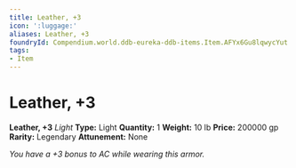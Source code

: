 ```yaml
---
title: Leather, +3
icon: ':luggage:'
aliases: Leather, +3
foundryId: Compendium.world.ddb-eureka-ddb-items.Item.AFYx6Gu8lqwycYut
tags:
- Item
---
```


# Leather, +3

**Leather, +3**
_Light_
**Type:** Light
**Quantity:** 1
**Weight:** 10 lb
**Price:** 200000 gp
**Rarity:** Legendary
**Attunement:** None

*You have a +3 bonus to AC while wearing this armor.*